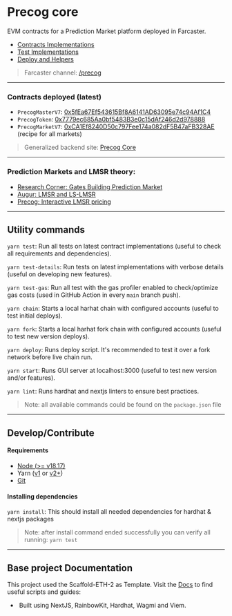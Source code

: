 # Precog core

EVM contracts for a Prediction Market platform deployed in Farcaster.
- [Contracts Implementations](/packages/hardhat/contracts)
- [Test Implementations](/packages/hardhat/test)
- [Deploy and Helpers](/packages/hardhat/scripts)
> Farcaster channel: [/precog](https://warpcast.com/~/channel/precog/default)
<hr/>

### Contracts deployed (latest)
-  `PrecogMasterV7`: [0x5fEa67Ef543615Bf8A6141AD63095e74c94Af1C4](https://sepolia.basescan.org/address/0x5fEa67Ef543615Bf8A6141AD63095e74c94Af1C4)
-  `PrecogToken`: [0x7779ec685Aa0bf5483B3e0c15dAf246d2d978888](https://sepolia.basescan.org/address/0x7779ec685aa0bf5483b3e0c15daf246d2d978888)
-  `PrecogMarketV7`: [0xCA1Ef8240D50c797Fee174a082dF5B47aFB328AE](https://sepolia.basescan.org/address/0xCA1Ef8240D50c797Fee174a082dF5B47aFB328AE) (recipe for all markets)
> Generalized backend site: [Precog Core](https://core.precog.market/)
<hr/>

### Prediction Markets and LMSR theory:
- [Research Corner: Gates Building Prediction Market](https://www.cs.utexas.edu/news/2012/research-corner-gates-building-prediction-market)
- [Augur: LMSR and LS-LMSR](https://augur.mystrikingly.com/blog/augur-s-automated-market-maker-the-ls-lmsr)
- [Precog: Interactive LMSR pricing](https://www.desmos.com/calculator/jvy0ci53lm)
<hr/>

## Utility commands
`yarn test`: Run all tests on latest contract implementations (useful to check all requirements and dependencies).

`yarn test-details`: Run tests on latest implementations with verbose details (useful on developing new features).

`yarn test-gas`: Run all test with the gas profiler enabled to check/optimize gas costs (used in GitHub Action in every `main` branch push).

`yarn chain`: Starts a local harhat chain with configured accounts (useful to test initial deploys).

`yarn fork`: Starts a local harhat fork chain with configured accounts (useful to test new version deploys).

`yarn deploy`: Runs deploy script. It's recommended to test it over a fork network before live chain run.

`yarn start`: Runs GUI server at localhost:3000 (useful to test new version and/or features).

`yarn lint`: Runs hardhat and nextjs linters to ensure best practices.

> Note: all available commands could be found on the `package.json` file
<hr/>

## Develop/Contribute
#### Requirements
- [Node (>= v18.17)](https://nodejs.org/en/download/)
- Yarn ([v1](https://classic.yarnpkg.com/en/docs/install/) or [v2+](https://yarnpkg.com/getting-started/install))
- [Git](https://git-scm.com/downloads)

#### Installing dependencies
`yarn install`: This should install all needed dependencies for hardhat & nextjs packages
> Note: after install command ended successfully you can verify all running: `yarn test`  
<hr/>

## Base project Documentation
This project used the Scaffold-ETH-2 as Template. 
Visit the [Docs](https://docs.scaffoldeth.io) to find useful scripts and guides:
- ️ Built using NextJS, RainbowKit, Hardhat, Wagmi and Viem.
